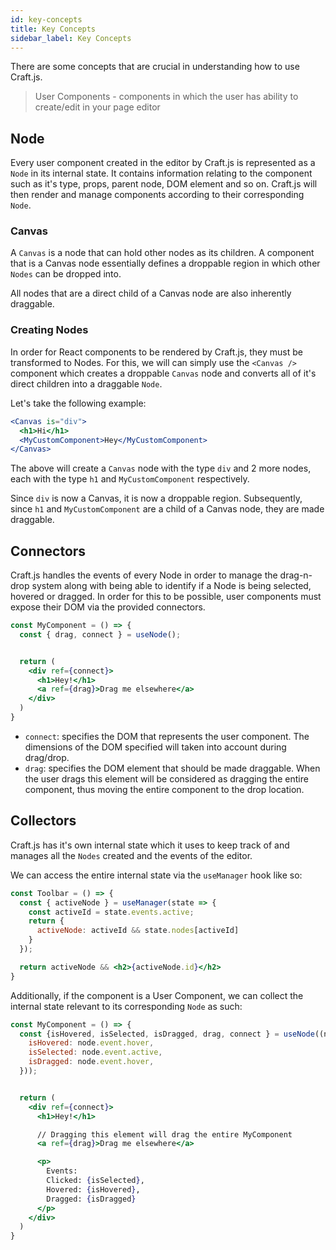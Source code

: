 ```yaml
---
id: key-concepts
title: Key Concepts
sidebar_label: Key Concepts
---
```


There are some concepts that are crucial in understanding how to use Craft.js.


> User Components - components in which the user has ability to create/edit in your page editor

## Node 
Every user component created in the editor by Craft.js is represented as a `Node` in its internal state. It contains information relating to the component such as it's type, props, parent node, DOM element and so on. Craft.js will then render and manage components according to their corresponding `Node`.

### Canvas
A `Canvas` is a node that can hold other nodes as its children. A component that is a Canvas node essentially defines a droppable region in which other `Nodes` can be dropped into. 

All nodes that are a direct child of a Canvas node are also inherently draggable. 


### Creating Nodes
In order for React components to be rendered by Craft.js, they must be transformed to Nodes.  For this, we will can simply use the `<Canvas />` component which creates a droppable `Canvas` node and converts all of it's direct children into a draggable `Node`.


Let's take the following example:
```jsx
<Canvas is="div">
  <h1>Hi</h1>
  <MyCustomComponent>Hey</MyCustomComponent>
</Canvas>
```

The above will create a `Canvas` node with the type `div` and 2 more nodes, each with the type `h1` and `MyCustomComponent` respectively. 

Since `div` is now a Canvas, it is now a droppable region. Subsequently, since `h1` and `MyCustomComponent` are a child of a Canvas node, they are made draggable.

## Connectors 
Craft.js handles the events of every Node in order to manage the drag-n-drop system along with being able to identify if a Node is being selected, hovered or dragged. In order for this to be possible, user components must expose their DOM via the provided connectors.


```jsx
const MyComponent = () => {
  const { drag, connect } = useNode();


  return (
    <div ref={connect}> 
      <h1>Hey!</h1>
      <a ref={drag}>Drag me elsewhere</a>
    </div>
  )
}
```
- `connect`: specifies the DOM that represents the user component. The dimensions of the DOM specified will taken into account during drag/drop.
- `drag`: specifies the DOM element that should be made draggable. When the user drags this element will be considered as dragging the entire component, thus moving the entire component to the drop location.



## Collectors
Craft.js has it's own internal state which it uses to keep track of and manages all the `Nodes` created and the events of the editor. 

We can access the entire internal state via the `useManager` hook like so:

```jsx
const Toolbar = () => {
  const { activeNode } = useManager(state => {
    const activeId = state.events.active;
    return {
      activeNode: activeId && state.nodes[activeId]
    }
  });

  return activeNode && <h2>{activeNode.id}</h2>
}
``` 

Additionally, if the component is a User Component, we can collect the internal state relevant to its corresponding `Node` as such:

```jsx
const MyComponent = () => {
  const {isHovered, isSelected, isDragged, drag, connect } = useNode((node) => ({
    isHovered: node.event.hover,
    isSelected: node.event.active,
    isDragged: node.event.hover,
  }));


  return (
    <div ref={connect}> 
      <h1>Hey!</h1>

      // Dragging this element will drag the entire MyComponent 
      <a ref={drag}>Drag me elsewhere</a>

      <p>
        Events:
        Clicked: {isSelected},
        Hovered: {isHovered},
        Dragged: {isDragged}
      </p>
    </div>
  )
}
```